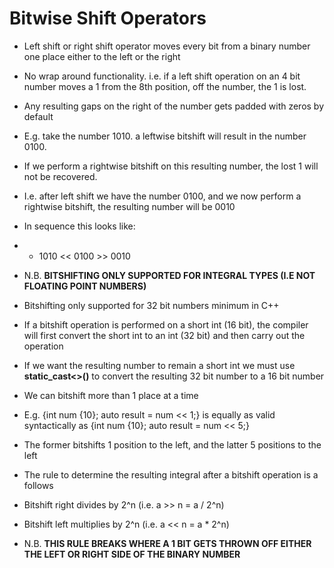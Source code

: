 # Bitwise Shift Operators

- Left shift or right shift operator moves every bit from a binary number one place either to the left or the right
- No wrap around functionality. i.e. if a left shift operation on an 4 bit number moves a 1 from the 8th position, off the number, the 1 is lost. 
- Any resulting gaps on the right of the number gets padded with zeros by default
- E.g. take the number 1010. a leftwise bitshift will result in the number 0100. 
- If we perform a rightwise bitshift on this resulting number, the lost 1 will not be recovered.
- I.e. after left shift we have the number 0100, and we now perform a rightwise bitshift, the resulting number will be 0010  
- In sequence this looks like:
- - 1010 << 0100 >> 0010
- N.B. **BITSHIFTING ONLY SUPPORTED FOR INTEGRAL TYPES (I.E NOT FLOATING POINT NUMBERS)**
- Bitshifting only supported for 32 bit numbers minimum in C++
- If a bitshift operation is performed on a short int (16 bit), the compiler will first convert the short int to an int (32 bit) and then carry out the operation
- If we want the resulting number to remain a short int we must use **static_cast<>()** to convert the resulting 32 bit number to a 16 bit number
- We can bitshift more than 1 place at a time
- E.g. {int num {10}; auto result = num << 1;} is equally as valid syntactically as {int num {10}; auto result = num << 5;} 
- The former bitshifts 1 position to the left, and the latter 5 positions to the left

- The rule to determine the resulting integral after a bitshift operation is a follows
- Bitshift right divides by 2^n (i.e. a >> n = a / 2^n)
- Bitshift left multiplies by 2^n (i.e. a << n = a * 2^n)
- N.B. **THIS RULE BREAKS WHERE A 1 BIT GETS THROWN OFF EITHER THE LEFT OR RIGHT SIDE OF THE BINARY NUMBER**